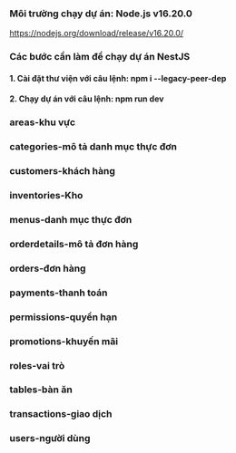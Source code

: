
### Môi trường chạy dự án: Node.js v16.20.0
https://nodejs.org/download/release/v16.20.0/

### Các bước cần làm để chạy dự án NestJS

#### 1. Cài đặt thư viện với câu lệnh: npm i --legacy-peer-dep
#### 2. Chạy dự án với câu lệnh: npm run dev

### areas-khu vực
### categories-mô tả danh mục thực đơn
### customers-khách hàng
### inventories-Kho 
### menus-danh mục thực đơn
### orderdetails-mô tả đơn hàng
### orders-đơn hàng
### payments-thanh toán
### permissions-quyền hạn
### promotions-khuyến mãi
### roles-vai trò 
### tables-bàn ăn
### transactions-giao dịch
### users-người dùng